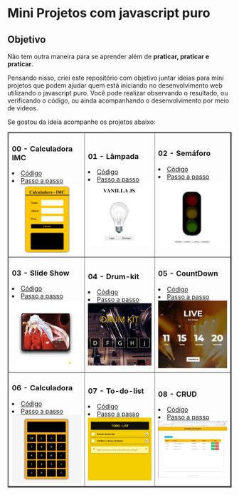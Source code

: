 # Mini Projetos com javascript puro

## Objetivo
Não tem outra maneira para se aprender além de **praticar, praticar e praticar**.

Pensando nisso, criei este repositório com objetivo juntar ideias para mini projetos que podem ajudar quem está iniciando no desenvolvimento web utilizando o javascript puro.
Você pode realizar observando o resultado, ou verificando o código, ou ainda acompanhando o desenvolvimento por meio de videos.

Se gostou da ideia acompanhe os projetos abaixo:

<table border="2">
  <tr>
    <td>
        <h3>00 - Calculadora IMC</h3>
        <li><a href="./00-imc/">Código</a></li>
        <li><a href="https://youtu.be/RacwEvoTz_Y">Passo a passo</a></li>
        <a href="https://fernandoleonid.github.io/mini-projetos-js/00-imc/"><img src="./img/00-imc.gif" width="250px"></a>
    </td>
      <td>
        <h3>01 - Lâmpada</h3>
        <li><a href="./01-lamp/">Código</a></li>
        <li><a href="https://youtu.be/4r0zOW9Zn-Y">Passo a passo</a></li>
        <a href="https://fernandoleonid.github.io/mini-projetos-js/01-lamp/"><img src="./img/01-lamp.gif" width="250px"></a>
    </td>
    <td>
      <h3>02 - Semáforo</h3>
      <li><a href="./02-semaforo/">Código</a></li>
      <li><a href="https://youtu.be/EujFSEsZsk4">Passo a passo</a></li>
      <a href="https://fernandoleonid.github.io/mini-projetos-js/02-semaforo/"><img src="./img/02-semaforo.gif" width="250px" ></a>
    </td>
  </tr>
  <tr>
    <td>
      <h3>03 - Slide Show</h3>
      <li><a href="./03-slideshow/">Código</a></li>
      <li><a href="https://youtu.be/csNYVAS2ex8">Passo a passo</a></li>
      <a href="https://fernandoleonid.github.io/mini-projetos-js/03-slideshow/"><img src="./img/03-slideshow.gif" width="250px" ></a>
    </td>
    <td>
      <h3>04 - Drum-kit</h3>
      <li><a href="./04-DRUM-KIT/">Código</a></li>
      <li><a href="https://youtu.be/2qA8tlJ24uQ">Passo a passo</a></li>
      <a href="https://fernandoleonid.github.io/mini-projetos-js/04-DRUM-KIT/"><img src="./img/04-DRUM-KIT.gif" width="250px" ></a>
    </td>
    <td>
      <h3>05 - CountDown</h3>
      <li><a href="./05-countdown/">Código</a></li>
      <li><a href="https://youtu.be/nmWrwFjiCvo">Passo a passo</a></li>
      <a href="https://fernandoleonid.github.io/mini-projetos-js/05-countdown/"><img src="./img/05-countdown.gif" width="250px" ></a>
    </td>
  </tr>
  <tr>
    <td>
      <h3>06 - Calculadora</h3>
      <li><a href="./06-Calculadora/">Código</a></li>
      <li><a href="https://youtu.be/oRZQ5EZOrQk">Passo a passo</a></li>
      <a href="https://fernandoleonid.github.io/mini-projetos-js/06-Calculadora/"><img src="./img/06-Calculadora.gif" width="250px" ></a>
    </td>
    <td>
      <h3>07 - To-do-list</h3>
      <li><a href="./07-todo-List/">Código</a></li>
      <li><a href="https://youtu.be/oGEYs52ZuHY">Passo a passo</a></li>
      <a href="https://fernandoleonid.github.io/mini-projetos-js/07-todo-List/"><img src="./img/07-todo-List.gif" width="250px" ></a>
    </td>
    <td>
      <h3>08 - CRUD</h3>
      <li><a href="./08-crud/">Código</a></li>
      <li><a href="https://youtu.be/oGEYs52ZuHY">Passo a passo</a></li>
      <a href="https://fernandoleonid.github.io/mini-projetos-js/08-crud/"><img src="./img/08-crud.gif" width="250px" ></a>
    </td>
  </tr>
  
</table>